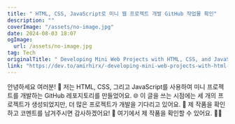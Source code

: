 ```yaml
---
title: " HTML, CSS, JavaScript로 미니 웹 프로젝트 개발 GitHub 작업물 확인"
description: ""
coverImage: "/assets/no-image.jpg"
date: 2024-08-03 18:07
ogImage: 
  url: /assets/no-image.jpg
tag: Tech
originalTitle: " Developing Mini Web Projects with HTML, CSS, and JavaScript Check Out My Work on GitHub"
link: "https://dev.to/amirhirx/-developing-mini-web-projects-with-html-css-and-javascript-check-out-my-work-on-github-3h1b"
---
```



안녕하세요 여러분! 👋
저는 HTML, CSS, 그리고 JavaScript를 사용하여 미니 프로젝트를 개발하는 GitHub 레포지토리를 만들었어요. 🌐
이 글을 쓰는 시점에는 세 개의 프로젝트가 생성되었지만, 더 많은 프로젝트가 개발을 기다리고 있어요. 🚀
제 작품을 확인하고 코멘트를 남겨주시면 감사하겠어요! 💬
여기에서 제 작품을 확인할 수 있어요. 🎨✨